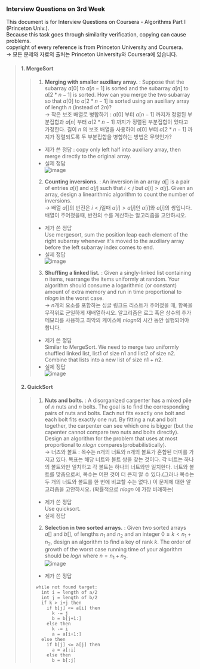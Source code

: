### Interview Questions on 3rd Week  
This document is for Interview Questions on Coursera - Algorithms Part I (Princeton Univ.).  
Because this task goes through similarity verification, copying can cause problems.  
copyright of every reference is from Princeton University and Coursera.  
-> 모든 문제와 자료의 출처는 Princeton University와 Coursera에 있습니다.  
  
> #### 1. MergeSort  
> > 1. __Merging with smaller auxiliary array.__ : Suppose that the subarray $a[0]$ to $a[n - 1]$ is sorted and the subarray $a[n]$ to $a[2 * n - 1]$ is sorted. How can you merge the two subarray so that $a[0]$ to $a[2 * n - 1]$ is sorted using an auxiliary array of length $n$ (instead of $2n$)?  
> > -> 작은 보조 배열로 병합하기 : $a[0]$ 부터 $a[n - 1]$ 까지가 정렬된 부분집합과 $a[n]$ 부터 $a[2 * n - 1]$ 까지가 정렬된 부분집합이 있다고 가정한다. 길이 $n$ 의 보조 배열을 사용하여 $a[0]$ 부터 $a[2 * n - 1]$ 까지가 정렬되도록 두 부분집합을 병합하는 방법은 무엇인가?  
> > + 제가 쓴 정답 : copy only left half into auxiliary array, then merge directly to the original array.  
> > + 실제 정답  
> > ![image](https://user-images.githubusercontent.com/23286838/227817647-74f8b8c3-6ad7-4fd3-abc6-76342cb78c3f.png)  
> > 2. __Counting inversions.__ : An inversion in an array $a[]$ is a pair of entries $a[i]$ and $a[j]$ such that $i < j$ but $a[i] > a[j]$. Given an array, design a linearithmic algorithm to count the number of inversions.  
> > -> 배열 $a[]$의 반전은 $i < j$일때 $a[i] > a[j]$인 $a[i]$와 $a[j]$의 쌍입니다. 배열이 주어졌을때, 반전의 수를 계산하는 알고리즘을 고안하시오.  
> > + 제가 쓴 정답  
> > Use mergesort, sum the position leap each element of the right subarray whenever it's moved to the auxiliary array before the left subarray index comes to end.  
> > + 실제 정답  
> > ![image](https://user-images.githubusercontent.com/23286838/227817667-9ab86a77-828a-4f0e-9766-be75e53f3289.png)  
> > 3. __Shuffling a linked list.__ : Given a singly-linked list containing $n$ items, rearrange the items uniformly at random. Your algorithm should consume a logarithmic (or constant) amount of extra memory and run in time proportional to $nlogn$ in the worst case.  
> > -> $n$개의 요소를 포함하는 싱글 링크드 리스트가 주어졌을 때, 항목을 무작위로 균일하게 재배열하시오. 알고리즘은 로그 혹은 상수의 추가 메모리를 사용하고 최악의 케이스에 $nlogn$의 시간 동안 실행되어야 합니다.  
> > + 제가 쓴 정답  
> > Similar to MergeSort. We need to merge two uniformly shuffled linked list, list1 of size n1 and list2 of size n2. Combine that lists into a new list of size n1 + n2.  
> > + 실제 정답  
> > ![image](https://user-images.githubusercontent.com/23286838/227817690-56517d10-48ed-4994-8e64-deaaba2d6f65.png)  
> #### 2. QuickSort  
> > 1. __Nuts and bolts.__ : A disorganized carpenter has a mixed pile of $n$ nuts and $n$ bolts. The goal is to find the corresponding pairs of nuts and bolts. Each nut fits exactly one bolt and each bolt fits exactly one nut. By fitting a nut and bolt together, the carpenter can see which one is bigger (but the capenter cannot compare two nuts and bolts directly). Design an algorithm for the problem that uses at most proportional to $nlogn$ compares(probabilistically).  
> > -> 너츠와 볼트 : 목수는 n개의 너트와 n개의 볼트가 혼합된 더미를 가지고 있다. 목표는 해당 너트와 볼트 쌍을 찾는 것이다. 각 너트는 하나의 볼트와만 일치하고 각 볼트는 하나의 너트와만 일치한다. 너트와 볼트를 맞춤으로써, 목수는 어떤 것이 더 큰지 알 수 있다.(그러나 목수는 두 개의 너트와 볼트를 한 번에 비교할 수는 없다.) 이 문제에 대한 알고리즘을 고안하시오. (확률적으로 $nlogn$ 에 가장 비례하는)  
> > + 제가 쓴 정답  
> > Use quicksort.  
> > + 실제 정답  
> > 2. __Selection in two sorted arrays.__ : Given two sorted arrays $a[]$ and $b[]$, of lengths $n_1$ and $n_2$ and an integer $0 \leq k < n_1 + n_2$, design an algorithm to find a key of rank $k$. The order of growth of the worst case running time of your algorithm should be $logn$ where $n = n_1 + n_2$.  
> > ![image](https://user-images.githubusercontent.com/23286838/227833278-ee4302ad-0e0f-4ac2-ae5f-20b3a79c2419.png)  
> > + 제가 쓴 정답  
> > ```
> > while not found target:
> >   int i = length of a/2
> >   int j = length of b/2
> >   if k > i+j then
> >     if b[j] <= a[i] then
> >       k -= j
> >       b = b[j+1:]
> >     else then
> >       k -= i
> >       a = a[i+1:]
> >   else then
> >     if b[j] <= a[j] then
> >       a = a[:i]
> >     else then
> >       b = b[:j]
> > ```
